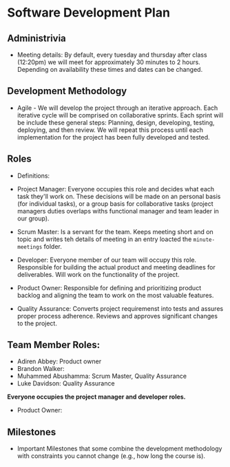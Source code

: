 # Software Development Plan

## Administrivia
* Meeting details: By default, every tuesday and thursday after class (12:20pm) we will meet for approximately 30 minutes to 2 hours. Depending on availability these times and dates can be changed. 

## Development Methodology
* Agile - We will develop the project through an iterative approach. Each iterative cycle will be comprised on collaborative sprints. Each sprint will be include these general steps: Planning, design, developing, testing, deploying, and then review. We will repeat this process until each implementation for the project has been fully developed and tested. 

## Roles
* Definitions:
* Project Manager: Everyone occupies this role and decides what each task they'll work on. These decisions will be made on an personal basis (for individual tasks), or a group basis for collaborative tasks (project managers duties overlaps withs functional manager and team leader in our group).

* Scrum Master:  Is a servant for the team. Keeps meeting short and on topic and writes teh details of meeting in an entry loacted the `minute-meetings` folder.

* Developer: Everyone member of our team will occupy this role. Responsible for building the actual product and meeting deadlines for deliverables. Will work on the functionality of the project.

* Product Owner: Responsible for defining and prioritizing product backlog and aligning the team to work on the most valuable features.

* Quality Assurance: Converts project requiremenst into tests and assures proper process adherence. Reviews and approves significant changes to the project.  

## Team Member Roles:
* Adiren Abbey: Product owner 
* Brandon Walker: 
* Muhammed Abushamma: Scrum Master, Quality Assurance
* Luke Davidson: Quality Assurance

**Everyone occupies the project manager and developer roles.**
 

* Product Owner: 

## Milestones
* Important Milestones that some combine the development methodology with constraints you cannot change (e.g., how long the course is).
